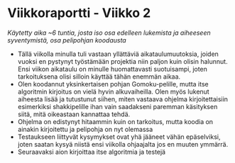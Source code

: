 # Viikkoraportti - Viikko 2

*Käytetty aika ~6 tuntia, josta iso osa edelleen lukemista ja aiheeseen syventymistä, osa pelipohjan koodausta*

- Tällä viikolla minulla tuli vastaan yllättäviä aikataulumuutoksia, joiden vuoksi en pystynyt työstämään projektia niin paljon kuin olisin halunnut. Ensi viikon aikataulu on minulle huomattavasti suotuisampi, joten tarkoituksena olisi silloin käyttää tähän enemmän aikaa.
- Olen koodannut yksinkertaisen pohjan Gomoku-pelille, mutta itse algoritmin kirjoitus on vielä hyvin alkuvaiheilla. Olen myös lukenut aiheesta lisää ja tutustunut siihen, miten vastaava ohjelma kirjoitettaisiin esimerkiksi shakkipelille ihan vain saadakseni paremman käsityksen siitä, mitä oikeastaan kannattaa tehdä.
- Ohjelma on edistynyt hitaammin kuin on tarkoitus, mutta koodia on ainakin kirjoitettu ja pelipohja on nyt olemassa
- Testaukseen liittyvät kysymykset ovat yhä jääneet vähän epäselviksi, joten saatan kysyä niistä ensi viikolla ohjaajalta jos en muuten ymmärrä.
- Seuraavaksi aion kirjoittaa itse algoritmia ja testejä